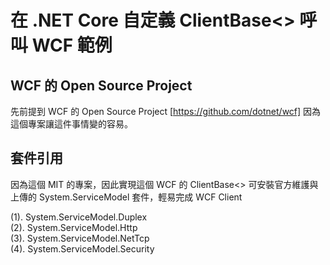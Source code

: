# 在 .NET Core 自定義 ClientBase<> 呼叫 WCF 範例


## WCF 的 Open Source Project

先前提到 WCF 的 Open Source Project [https://github.com/dotnet/wcf] 因為這個專案讓這件事情變的容易。

## 套件引用

因為這個 MIT 的專案，因此實現這個 WCF 的 ClientBase<> 可安裝官方維護與上傳的 System.ServiceModel 套件，輕易完成 WCF Client

(1). System.ServiceModel.Duplex  
(2). System.ServiceModel.Http  
(3). System.ServiceModel.NetTcp  
(4). System.ServiceModel.Security  